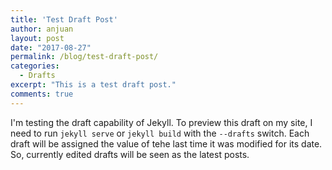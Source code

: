```yaml
---
title: 'Test Draft Post'
author: anjuan
layout: post
date: "2017-08-27"
permalink: /blog/test-draft-post/
categories:
  - Drafts
excerpt: "This is a test draft post."
comments: true
---
```


I'm testing the draft capability of Jekyll. To preview this draft on my site, I need to run `jekyll serve` or `jekyll build` with the `--drafts` switch. Each draft will be assigned the value of tehe last time it was modified for its date. So, currently edited drafts will be seen as the latest posts.
